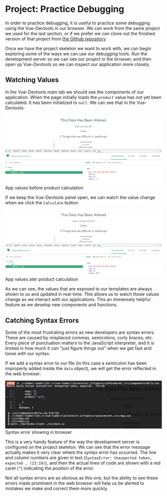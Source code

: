 # Project: Practice Debugging

In order to practice debugging, it is useful to practice some debugging using the Vue-Devtools in our browser. We can work from the same project we used for the last section, or if we prefer we can clone out the finished version of that project from [the Github repository](https://github.com/suwebdev/bootstrap-vuejs-app).

Once we have the project skeleton we want to work with, we can begin exploring some of the ways we can use our debugging tools. Run the development server so we can see our project in the browser, and then open up Vue-Devtools so we can inspect our application more closely.

## Watching Values

In the Vue-Devtools main tab we should see the components of our application. When the page initially loads the `product` value has not yet been calculated. It has been initialized to `null`. We can see that in the Vue-Devtools:

![App values before product calculation](/img/project-debugging1-valuesbefore.png)
<br>App values before product calculation

If we keep the Vue-Devtools panel open, we can watch the value change when we click the `Calculate` button:

![App values ater product calculation](/img/project-debugging2-valuesafter.png)
<br>App values ater product calculation

As we can see, the values that are exposed to our templates are always shown to us and updated in real-time. This allows us to watch those values change as we interact with our applications. This an immensely helpful feature as we develop new components and functions.

## Catching Syntax Errors

Some of the most frustrating errors as new developers are syntax errors. These are caused by misplaced commas, semicolons, curly braces, etc. Every piece of punctuation matters to the JavaScript interpreter, and it is limited in how much it can "just figure things out" when we get fast and loose with our syntax. 

If we add a syntax error to our file (in this case a semicolon has been improperly added inside the `data` object), we will get the error reflected in the web browser:

![Syntax error showing in browser](/img/project-debugging3-syntaxerror.png)
<br>Syntax error showing in browser

This is a very handy feature of the way the development server is configured on the project skeleton. We can see that the error message actually makes it very clear where the syntax error has occurred. The line and column numbers are given in text (`SyntaxError: Unexpected token, expected , (23:19)`), and then the actual lines of code are shown with a red caret (`^`) indicating the position of the error. 

Not all syntax errors are as obvious as this one, but the ability to see these errors made prominent in the web browser will help us be alerted to mistakes we make and correct them more quickly.  















